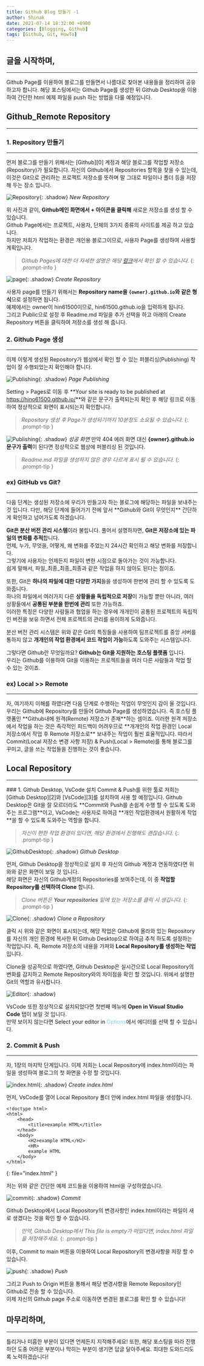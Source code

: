 ```yaml
---
title: Github Blog 만들기 -1
author: Shinak
date: 2021-07-14 18:32:00 +0900
categories: [Blogging, Github]
tags: [Github, Git, HowTo]
---
```


## 글을 시작하며,
<hr>
Github Page를 이용하여 블로그를 만들면서 나름대로 찾아본 내용들을 정리하여 공유하고자 합니다.  
해당 포스팅에서는 Github Page를 생성한 뒤 Github Desktop을 이용하여 간단한 html 예제 파일을 push 하는 방법을 다룰 예정입니다. 

## Github_Remote Repository  
<hr>

### 1. Repository 만들기
<hr>
먼저 블로그를 만들기 위해서는 [Github][0] 계정과 해당 블로그를 작업할 저장소(Repository)가 필요합니다.  
자신의 Github에서 Repositories 항목을 찾을 수 있는데, 이것은 Git으로 관리하는 프로젝트 저장소를 뜻하며 말 그대로 파일이나 폴더 등을 저장해 두는 장소 입니다.

![Repository](/assets/img/howTo_github/001/repository.PNG){: .shadow}
_New Repository_

위 사진과 같이, **Github메인 화면에서 + 아이콘을 클릭해** 새로운 저장소를 생성 할 수 있습니다.  
Github Page에서는 프로젝트, 사용자, 단체의 3가지 종류의 사이트를 제공 하고 있습니다.  
하지만 저희가 작업하는 환경은 개인용 블로그이므로, 사용자 Page를 생성하여 사용할 계획입니다.

> *Github Pages에 대한 더 자세한 설명은 해당 [링크][1]에서 확인 할 수 있습니다.*
{: .prompt-info }  



![page](/assets/img/howTo_github/001/repository2.PNG){: .shadow}
_Create Repository_

사용자 page를 만들기 위해서는 **Repository name을 `{owner}.github.io`와 같은 형식**으로 설정하면 됩니다.  
예제에서는 owner이 hin61500이므로, hin61500.github.io을 입력하게 됩니다.  
그리고 Public으로 설정 후 Readme.md 파일을 추가 선택을 하고 아래의 Create Repository 버튼을 클릭하여 저장소를 생성 해 줍니다.

### 2. Github Page 생성
<hr>
이제 이렇게 생성된 Repository가 웹상에서 확인 할 수 있는 퍼블리싱(Publishing) 작업이 잘 수행되었는지 확인해야 합니다.


![Publishing](/assets/img/howTo_github/001/publishing.PNG){: .shadow}
_Page Publishing_

Setting > Pages로 이동 후 **Your site is ready to be published at <https://hino61500.github.io/>**와 같은 문구가 출력되는지 확인 후 해당 링크로 이동하여 정상적으로 화면이 표시되는지 확인합니다.

> *Repository 생성 후 Page가 생성되기까지 10분정도 소요될 수 있습니다.*
{: .prompt-tip }

![Publishing](/assets/img/howTo_github/001/publishing2.PNG){: .shadow}
_성공 화면_
만약 404 에러 화면 대신 **{owner}.github.io 문구가 출력**이 된다면 정상적으로 웹상에 퍼블리싱 된 것입니다.
  
> *Readme.md 파일을 생성하지 않은 경우 다르게 표시 될 수 있습니다.*
{: .prompt-tip }

### ex) GitHub vs Git?
<hr>
다음 단계는 생성된 저장소에 우리가 만들고자 하는 블로그에 해당하는 파일을 보내주는 것 입니다.  
다만, 해당 단계에 들어가기 전에 앞서 **Github와 Git이 무엇인지** 간단하게 확인하고 넘어가도록 하겠습니다.

**Git은 분산 버전 관리 시스템**이라 불립니다. 풀어서 설명하자면, **Git은 저장소에 있는 파일의 변화를 추적**합니다.  
언제, 누가, 무엇을, 어떻게, 왜 변화를 주었는지 24시간 확인하고 해당 변화를 저장합니다.  
그렇기에 사용자는 언제든지 파일이 변한 시점으로 돌아가는 것이 가능합니다.  
쉽게 말해서, 파일_최종_최종_최종과 같은 작업을 하지 않아도 된다는 점이죠. 

또한, Git은 **하나의 파일에 대한 다양한 가지**들을 생성하여 한번에 관리 할 수 있도록 도와줍니다.  
하나의 파일에서 여러가지 다른 **상황들을 독립적으로 저장**이 가능할 뿐만 아니라, 여러 상황들에서 **공통된 부분을 한번에 관리** 또한 가능하죠.  
이러한 특징은 다양한 사람들과 협업을 하는 경우에 개개인이 공통된 프로젝트의 독립적인 버전을 보유 하면서 전체 프로젝트의 관리를 용이하게 도와줍니다.

분산 버전 관리 시스템은 위와 같은 Git의 특징들을 사용하여 팀프로젝트를 중앙 서버를 통하지 않고 **개개인의 작업 환경에서 코드 작업이 가능**하도록 도와주는 시스템입니다.

그렇다면 Github란 무엇일까요? **Github는 Git을 지원하는 호스팅 플랫폼** 입니다.  
우리는 Github를 이용하여 Git을 이용하는 프로젝트들을 여러 다른 사람들과 작업 할 수 있는 것이죠.

### ex) Local >> Remote
<hr>
자, 여기까지 이해를 하였다면 다음 단계로 수행하는 작업이 무엇인지 감이 올 것입니다.  
우리는 Github에 Repository를 만들어 Github Page를 생성하였습니다. 즉 호스팅 플랫폼인 **Github내에 원격(Remote) 저장소가 존재**하는 셈이죠.  
이러한 원격 저장소에서 작업을 하는 것은 즉각적인 피드백이 어려우므로 **개개인의 작업 환경인 Local 저장소에서 작업 후 Remote 저장소로** 보내주는 작업이 훨씬 효율적입니다.  
따라서 Commit(Local 저장소 변경 사항 저장) & Push(Local > Remote)를 통해 블로그를 꾸미고, 글을 쓰는 작업들을 진행하는 것이 좋습니다.

## Local Repository  
<hr>
### 1. Github Desktop, VsCode 설치
Commit & Push를 위한 툴로 저희는 [Github Desktop][2]와 [VsCode][3]를 설치하여 사용 할 예정입니다.  
Github Desktop은 Git을 잘 모르더라도 **Commit와 Push를 손쉽게 수행 할 수 있도록 도와주는 프로그램**이고, VsCode는 사용자로 하여금 **개인 작업환경에서 원활하게 작업**을 할 수 있도록 도와주는 역할을 합니다.

> *자신이 편한 작업 환경이 있다면, 해당 환경에서 진행해도 괜찮습니다.*
{: .prompt-tip }

![GithubDesktop](/assets/img/howTo_github/001/githubDesktop.PNG){: .shadow}
_Github Desktop_

먼저, Github Desktop을 정상적으로 설치 후 자신의 Github 계정과 연동하였다면 위와와 같은 화면이 보일 것 입니다.  
해당 화면은 자신의 Github계정의 Repositories를 보여주는데, 이 중 **작업할 Repository를 선택하여 Clone** 합니다.

> *Clone 버튼은 **Your repositories** 밑에 있는 저장소를 클릭 시 생깁니다.*
{: .prompt-tip }

![Clone](/assets/img/howTo_github/001/githubDesktop2.PNG){: .shadow}
_Clone a Repository_

클릭 시 위와 같은 화면이 표시되는데, 해당 작업은 Github에 올라와 있는 Repository를 자신의 개인 환경에 복사한 뒤 Github Desktop으로 하여금 추척 하도록 설정하는 작업입니다. 즉, Remote 저장소의 내용을 가져와 **Local Repository를 생성하는 작업**입니다.

Clone을 성공적으로 하였다면, Github Desktop은 실시간으로 Local Repository의 변화를 감지하고 Remote Repository와의 차이점을 확인 할 것입니다. 위에서 설명한 Git의 역할과 유사합니다.


![Editor](/assets/img/howTo_github/001/githubDesktop3.PNG){: .shadow}

VsCode 또한 정상적으로 설치되었다면 첫번째 메뉴에 **Open in Visual Studio Code** 탭이 보일 것 입니다.  
만약 보이지 않는다면 Select your editor in <span style="color:skyblue">Options</span>에서 에디터를 선택 할 수 있습니다.

### 2. Commit & Push
<hr>
자, 1장의 마지막 단계입니다.  
이제 저희는 Local Repository에 index.html이라는 파일을 생성하여 블로그의 첫 화면을 수정 할 것입니다.


![index.html](/assets/img/howTo_github/001/index_html.PNG){: .shadow}
_Create index.html_

먼저, VsCode를 열어 Local Repository 폴더 안에 index.html 파일을 생성합니다.

```shell
<!doctype html>
<html>
    <head>
        <title>example HTML</title>
    </head>
    <body>
        <H2>example HTML</H2>
        <HR>
        example HTML
    </body>
</html>
```
{: file="index.html" }

저는 위와 같은 간단한 예제 코드들을 이용하여 html을 구성하였습니다.


![commit](/assets/img/howTo_github/001/commit.PNG){: .shadow}
_Commit_

Github Desktop에서 Local Repository의 변경사항인 index.html이라는 파일이 새로 생겼다는 것을 확인 할 수 있습니다.  

> *만약, Github Desktop에서 This file is empty가 떠있다면, index.html 파일을 저장해주세요.* 
{: .prompt-tip }

이후, Commit to main 버튼을 이용하여 Local Repository의 변경사항을 저장 할 수 있습니다. 


![push](/assets/img/howTo_github/001/push.PNG){: .shadow}
_Push_

그리고 Push to Origin 버튼을 통해서 해당 변경사항을 Remote Repository인 Github로 전송 할 수 있습니다.  
이제 자신의 Github page 주소로 이동하면 변경된 블로그를 확인 할 수 있습니다!

## 마무리하며,
<hr>
틀리거나 미흡한 부분이 있다면 언제든지 지적해주세요!  
또한, 해당 포스팅을 따라 진행하던 도중 어려운 부분이나 막히는 부분이 생기면 답글 달아주세요.  
최대한 도와드리도록 노력하겠습니다!

[0]: https://github.com/
[1]: https://docs.github.com/en/pages/getting-started-with-github-pages/about-github-pages
[2]: https://desktop.github.com/
[3]: https://code.visualstudio.com/